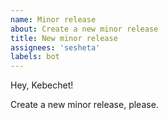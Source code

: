 ```yaml
---
name: Minor release
about: Create a new minor release
title: New minor release
assignees: 'sesheta'
labels: bot
---
```


Hey, Kebechet!

Create a new minor release, please.